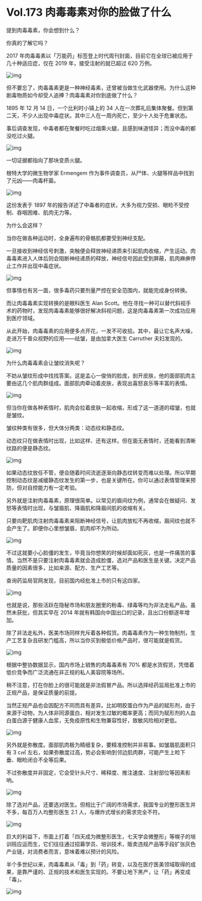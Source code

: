 # Vol.173 肉毒毒素对你的脸做了什么

提到肉毒毒素，你会想到什么？

你真的了解它吗？

2017 年肉毒毒素以「万能药」标签登上时代周刊封面，目前它在全球已被应用于几十种适应症，仅在 2019 年，接受注射的就已超过 620 万例。

![img](https://cdn.jsdelivr.net/gh/just-prog/static/img/202108151122006.gif)

但不要忘了，肉毒毒素更是一种神经毒素，还曾被当做生化武器使用。为什么这种剧毒物质如今却受人追捧？肉毒毒素对你到底做了什么？

1895 年 12 月 14 日，一个比利时小镇上的 34 人在一次葬礼后集体聚餐。但到第二天，不少人出现中毒症状。其中三人在一周内死亡，至少十人处于危重状态。

事后调查发现，中毒者都在聚餐时吃过烟熏火腿，且感到味道怪异；而没中毒的都没吃过火腿。

![img](https://cdn.jsdelivr.net/gh/just-prog/static/img/202108151122800.gif)

一切证据都指向了那块变质火腿。

根特大学的微生物学家 Ermengem 作为事件调查员，从尸体、火腿等样品中找到了元凶——肉毒杆菌。

![img](https://cdn.jsdelivr.net/gh/just-prog/static/img/202108151122828.png)

这份发表于 1897 年的报告详述了中毒者的症状，大多为视力受损、眼睑不受控制、吞咽困难、肌肉无力等。

为什么会这样？

当你在做各种运动时，全身遍布的骨骼肌都要受到神经支配。

一旦接收到神经信号刺激，突触便会释放神经递质来引起肌肉收缩，产生运动。肉毒毒素进入人体后则会阻断神经递质的释放，神经信号因此受到屏蔽，肌肉麻痹停止工作并出现中毒症状。

![img](https://cdn.jsdelivr.net/gh/just-prog/static/img/202108151122043.gif)

但事情也有另一面，很多毒药只要剂量严控在安全范围内，就能完成身份转换。

而让肉毒毒素实现转换的是眼科医生 Alan Scott。他在寻找一种可以替代斜视手术的药物时，发现肉毒毒素能够很好解决斜视问题，这是肉毒毒素第一次成功应用到医疗领域。

从此开始，肉毒毒素的应用便多点开花，一发不可收拾。其中，最让它名声大噪，走进万千普众视野的应用——祛皱，是由加拿大医生 Carruther 夫妇发现的。

![img](https://cdn.jsdelivr.net/gh/just-prog/static/img/202108151122055.png)

为什么肉毒毒素会让皱纹消失呢？

不妨从皱纹形成中找找答案。这是孟心一俊俏的脸庞，剖开皮肤，他的面部肌肉主要由这几个肌肉群组成。面部肌肉牵动着皮肤，表现出喜怒哀乐等丰富的表情。

![img](https://cdn.jsdelivr.net/gh/just-prog/static/img/202108151122638.jpeg)

但当你在做各种表情时，肌肉会拉着皮肤一起收缩，形成了这一道道的褶皱，也就是皱纹。

皱纹种类有很多，但大体分两类：动态纹和静态纹。

动态纹只在做表情时出现，比如这样、还有这样。但在面无表情时，还能看到清晰纹路的便是静态纹。

![img](https://cdn.jsdelivr.net/gh/just-prog/static/img/202108151122745.gif)

如果动态纹放任不管，便会随着时间流逝逐渐向静态纹转变而难以处理。所以早期控制动态纹是减缓静态纹发生的第一步，也是关键所在。你可以通过表情管理来预防，但对自控能力有一定考验。

另外就是注射肉毒毒素，原理很简单。以常见的眉间纹为例，通常会在做疑问、发怒等表情时出现，与皱眉肌、降眉肌和降眉间肌的收缩有关。

只要向靶肌肉注射肉毒毒素来阻断神经信号，让肌肉放松不再收缩，眉间纹也就不会产生了。即便你心里想皱眉，肌肉却不为所动。

![img](https://cdn.jsdelivr.net/gh/just-prog/static/img/202108151123134.gif)

不过这就要小心脸僵的发生，毕竟当你想笑的时候却面如死灰，也是一件痛苦的事情。当然不是只要注射肉毒毒素就会造成脸僵，选对产品和医生是关键。决定产品质量的因素很多，比如来源、配方、生产工艺等。

查询药监局官网发现，目前国内经批准上市的只有这四家。

![img](https://cdn.jsdelivr.net/gh/just-prog/static/img/202108151122824.png)

也就是说，那些活跃在隐秘市场和朋友圈里的粉毒、绿毒等均为非法走私产品。虽然未获批，但其实早在 2014 年就有韩国向中国出口的记录，且出口份额逐年增加。

除了非法走私外，医美市场同样充斥着各种假货。肉毒毒素作为一种生物制剂，生产工艺复杂且研发门槛高，所以当你买到极低价格产品时，很可能就是假货。

![img](https://cdn.jsdelivr.net/gh/just-prog/static/img/202108151122665.gif)

根据中整协数据显示，国内市场上销售的肉毒毒素有 70% 都是水货假货，凭借着低价竞争而广泛流通在非正规的私人美容院等场所。

稍不注意，打在你脸上的很可能就是非法假冒产品。所以选择经药监局批准上市的正规产品，是保证质量的前提。

当然正规产品也会因配方不同而具有差异。比如明胶蛋白作为产品的赋形剂，由于来源于动物，为人体非同源蛋白，相对发生过敏的概率更高；而同为赋形剂的人血白蛋白源于健康人血浆，无免疫原性和生物兼容性好，致敏风险相对更低。

![img](https://cdn.jsdelivr.net/gh/just-prog/static/img/202108151122381.gif)

另外就是弥散度。面部肌肉极为精细复杂，要精准控制并非易事。如皱眉肌面积只有 3 c㎡ 左右，如果弥散度过高，势必会影响到邻边肌肉群，可能产生上睑下垂、眼睑闭合不全等后果。

不过弥散度并非固定，它会受针头尺寸、稀释度、推注速度、注射部位等因素影响。

![img](https://cdn.jsdelivr.net/gh/just-prog/static/img/202108151122349.png)

除了选对产品，还要选对医生。但相比于广阔的市场需求，我国专业的整形医生并不多，每百万人均整形医生 2.1 人，与爆炸式增长的需求完全不符。

![img](https://cdn.jsdelivr.net/gh/just-prog/static/img/202108151122913.gif)

巨大的利益下，市面上打着「四天成为微整形医生，七天学会微整形」等幌子的培训班应运而生，它们往往通过招募学员、培训技术，贩卖违规产品等手段扩张灰色产业链，对消费者而言，意味着难以预计的风险。

半个多世纪以来，肉毒毒素从「毒」到「药」转变，以及在医疗医美领域取得的成果，是靠严谨的、正规的技术和医生实现的。不要让地下黑产，让「药」再变成「毒」。

![img](https://cdn.jsdelivr.net/gh/just-prog/static/img/202108151122444.gif)